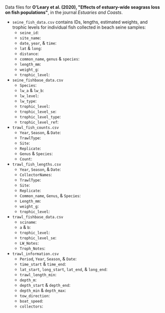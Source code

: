 Data files for **O'Leary et al. (2020), "Effects of estuary-wide seagrass loss on fish populations"**, in the journal *Estuaries and Coasts*. 

- `seine_fish_data.csv` contains IDs, lengths, estimated weights, and trophic levels for individual fish collected in beach seine samples: 
  - `seine_id`: 
  - `site_name`:
  - `date`, `year`, & `time`:
  - `lat` & `long`:
  - `distance`:
  - `common_name`, `genus` & `species`:
  - `length_mm`:
  - `weight_g`:
  - `trophic_level`:
- `seine_fishbase_data.csv`
  - `Species`:
  - `lw_a` & `lw_b`:
  - `lw_level`:
  - `lw_type`:
  - `trophic_level`:
  - `trophic_level_se`:
  - `trophic_level_type`:
  - `trophic_level_ref`:
- `trawl_fish_counts.csv`
  - `Year`, `Season`, & `Date`:
  - `TrawlType`:
  - `Site`:
  - `Replicate`:
  - `Genus` & `Species`:
  - `Count`:
- `trawl_fish_lengths.csv`
  - `Year`, `Season`, & `Date`:
  - `CollectorNames`:
  - `TrawlType`:
  - `Site`:
  - `Replicate`:
  - `Common_name`, `Genus`, & `Species`:
  - `Length_mm`:
  - `weight_g`:
  - `trophic_level`:
- `trawl_fishbase_data.csv`
  - `sciname`:
  - `a` & `b`:
  - `trophic_level`:
  - `trophic_level_se`:
  - `LW_Notes`:
  - `Troph_Notes`:
- `trawl_information.csv`
  - `Period`, `Year`, `Season`, & `Date`:
  - `time_start` & `time_end`:
  - `lat_start`, `long_start`, `lat_end`, & `long_end`:
  - `trawl_length_min`:
  - `depth_m`:
  - `depth_start` & `depth_end`:
  - `depth_min` & `depth_max`: 
  - `tow_direction`:
  - `boat_speed`:
  - `collectors`: